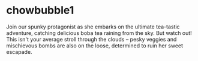 # chowbubble1
Join our spunky protagonist as she embarks on the ultimate tea-tastic adventure, catching delicious boba tea raining from the sky. But watch out! This isn't your average stroll through the clouds – pesky veggies and mischievous bombs are also on the loose, determined to ruin her sweet escapade.
